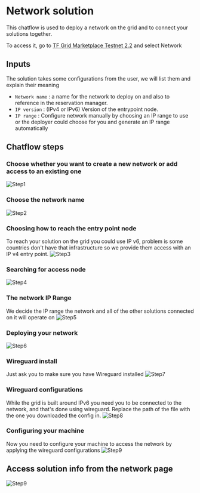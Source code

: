 # Network solution

This chatflow is used to deploy a network on the grid and to connect your solutions together.

To access it, go to [TF Grid Marketplace Testnet 2.2](https://marketplace-testnet.grid.tf/) and select Network

## Inputs

The solution takes some configurations from the user, we will list them and explain their meaning

- `Network name` : a name for the network to deploy on and also to reference in the reservation manager.
- `IP version` : (IPv4 or IPv6) Version of the entrypoint node.
- `IP range` : Configure network manually by choosing an IP range to use or the deployer could choose for you and generate an IP range automatically

## Chatflow steps

### Choose whether you want to create a new network or add access to an existing one

![Step1](./img/network_1.png)

### Choose the network name
![Step2](./img/network_2.png)

### Choosing how to reach the entry point node

To reach your solution on the grid you could use IP v6, problem is some countries don't have that infrastructure so we provide them access with an IP v4 entry point.
![Step3](./img/network_3.png)

### Searching for access node
![Step4](./img/network_4.png)

### The network IP Range
We decide the IP range the network and all of the other solutions connected on it will operate on
![Step5](./img/network_5.png)

### Deploying your network
![Step6](./img/network_6.png)

### Wireguard install
Just ask you to make sure you have Wireguard installed
![Step7](./img/network_7.png)

### Wireguard configurations
While the grid is built around IPv6 you need you to be connected to the network, and that's done using wireguard. Replace the path of the file with the one you downloaded the config in.
![Step8](./img/network_8.png)

### Configuring your machine
Now you need to configure your machine to access the network by applying the wireguard configurations
![Step9](./img/network_9.png)

## Access solution info from the network page
![Step9](./img/network_10.png)